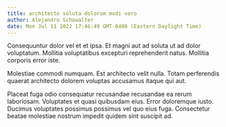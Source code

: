 ```yaml
---
title: architecto soluta dolorum modi vero
author: Alejandro Schowalter
date: Mon Jul 11 2022 17:46:49 GMT-0400 (Eastern Daylight Time)
---
```

Consequuntur dolor vel et et ipsa. Et magni aut ad soluta ut ad dolor voluptatum. Mollitia voluptatibus excepturi reprehenderit natus. Mollitia corporis error iste.

 Molestiae commodi numquam. Est architecto velit nulla. Totam perferendis quaerat architecto dolorem voluptas accusamus itaque qui aut.

 Placeat fuga odio consequatur recusandae recusandae ea rerum laboriosam. Voluptates et quasi quibusdam eius. Error doloremque iusto. Ducimus voluptates possimus possimus vel quo eius fuga. Consectetur beatae molestiae nostrum impedit quidem sint suscipit ad.